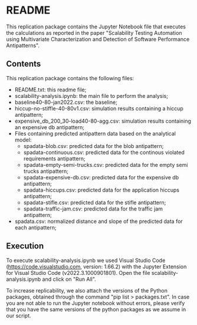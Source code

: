 # README

This replication package contains the Jupyter Notebook file that executes the calculations as reported in the paper "Scalability Testing Automation using Multivariate Characterization and Detection of Software Performance Antipatterns".

## Contents

This replication package contains the following files:

- README.txt: this readme file;
- scalability-analysis.ipynb: the main file to perform the analysis;
- baseline40-80-jan2022.csv: the baseline;
- hiccup-no-stiffle-40-80v1.csv: simulation results containing a hiccup antipattern;
- expensive_db_200_30-load40-80-agg.csv: simulation results containing an expensive db antipattern;
- Files containing predicted antipattern data based on the analytical model:
  - spadata-blob.csv: predicted data for the blob antipattern;
  - spadata-continuous.csv: predicted data for the continous violated requirements antipattern;
  - spadata-empty-semi-trucks.csv: predicted data for the empty semi trucks antipattern;
  - spadata-expensive-db.csv: predicted data for the expensive db antipattern;
  - spadata-hiccups.csv: predicted data for the application hiccups antipattern;
  - spadata-stifle.csv: predicted data for the stifle antipattern;
  - spadata-traffic-jam.csv: predicted data for the traffic jam antipattern;
- spadata.csv: normalized distance and slope of the predicted data for each antipattern;

## Execution

To execute scalability-analysis.ipynb we used Visual Studio Code (https://code.visualstudio.com, version: 1.66.2) with the Jupyter Extension for Visual Studio Code (v2022.3.1000901801). Open the file scalability-analysis.ipynb and click on "Run All".

To increase replicability, we also attach the versions of the Python packages, obtained through the command "pip list > packages.txt". In case you are not able to run the Jupyter notebook without errors, please verify that you have the same versions of the python packages as we assume in our script.